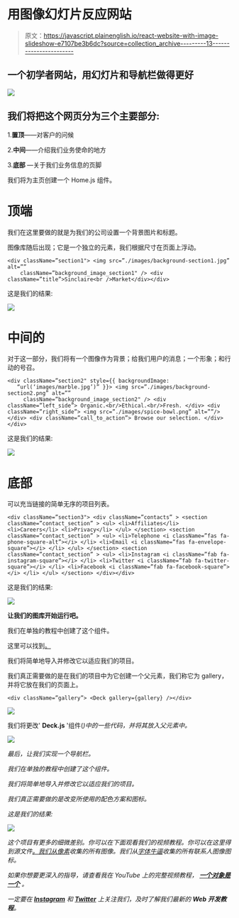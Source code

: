 # 用图像幻灯片反应网站

> 原文：<https://javascript.plainenglish.io/react-website-with-image-slideshow-e7107be3b6dc?source=collection_archive---------13----------------------->

## 一个初学者网站，用幻灯片和导航栏做得更好

![](img/bec524f0cd6c7658dfbf582680f29d0e.png)

## **我们将把这个网页分为三个主要部分:**

1.**置顶**——对客户的问候

2.**中间**——介绍我们业务使命的地方

3.**底部** —关于我们业务信息的页脚

我们将为主页创建一个 Home.js 组件。

# **顶端**

我们在这里要做的就是为我们的公司设置一个背景图片和标题。

图像库随后出现；它是一个独立的元素，我们根据尺寸在页面上浮动。

```
<div className=”section1"> <img src=”./images/background-section1.jpg” alt=”” 
    className=”background_image_section1" /> <div className=”title”>Sinclaire<br />Market</div></div>
```

这是我们的结果:

![](img/efb177d654d30125a4d22f111b393b41.png)

# **中间的**

对于这一部分，我们将有一个图像作为背景；给我们用户的消息；一个形象；和行动的号召。

```
<div className=”section2" style={{ backgroundImage: 
   “url(‘images/marble.jpg’)” }}> <img src=”./images/background-section2.png” alt=”” 
     className=”background_image_section2" /> <div className=”left_side”> Organic.<br/>Ethical.<br/>Fresh. </div> <div className=”right_side”> <img src=”./images/spice-bowl.png” alt=””/> </div> <div className=”call_to_action”> Browse our selection. </div></div>
```

这是我们的结果:

![](img/481e3c91e5da5dd49edceafd774d7645.png)

# **底部**

可以充当链接的简单无序的项目列表。

```
<div className=”section3"> <div className=”contacts” > <section className=”contact_section” > <ul> <li>Affiliates</li> <li>Careers</li> <li>Privacy</li> </ul> </section> <section className=”contact_section” > <ul> <li>Telephone <i className=”fas fa-phone-square-alt”></i> </li> <li>Email <i className=”fas fa-envelope-square”></i> </li> </ul> </section> <section className=”contact_section” > <ul> <li>Instagram <i className=”fab fa-instagram-square”></i> </li> <li>Twitter <i className=”fab fa-twitter-square”></i> </li> <li>Facebook <i className=”fab fa-facebook-square”></i> </li> </ul> </section> </div></div>
```

这是我们的结果:

![](img/5f3141b83249e92306b5903fcf135d8c.png)

**让我们的图库开始运行吧。**

我们在单独的教程中创建了这个组件。

这里可以找到[。](https://anobjectisa.medium.com/create-a-react-js-slideshow-1b2f5bfb0ee6)

我们将简单地导入并修改它以适应我们的项目。

我们真正需要做的是在我们的项目中为它创建一个父元素，我们称它为 gallery，并将它放在我们的页面上。

```
<div className=”gallery”> <Deck gallery={gallery} /></div>
```

![](img/b0f1aae663d251d06ea27fe2535900cb.png)

我们将更改' **Deck.js** '组件(*)中的一些代码，并将其放入父元素中。*

*![](img/0b3643ded3027d8df1b2d87d3d1802c8.png)*

*最后，让我们实现一个导航栏。*

*我们在单独的教程中创建了这个组件。*

*我们将简单地导入并修改它以适应我们的项目。*

*我们真正需要做的是改变所使用的配色方案和图标。*

*这是我们的结果:*

*![](img/06979f08667bb6f815060cfd774cd954.png)*

*这个项目有更多的细微差别。你可以在下面观看我们的视频教程。你可以在这里得到源文件[。我们从](https://github.com/an-object-is-a/react-webpage-02)[像素](https://www.pexels.com/)收集的所有图像。我们从[字体牛逼](https://fontawesome.com/)收集的所有联系人图像图标。*

*如果你想要更深入的指导，请查看我在 YouTube 上的完整视频教程， [**一个对象是一个**](https://www.youtube.com/c/anobjectisa) 。*

*一定要在 [**Instagram**](https://www.instagram.com/an_object_is_a/) 和 [**Twitter**](https://twitter.com/anobjectisa1) 上关注我们，及时了解我们最新的 **Web 开发教程**。*